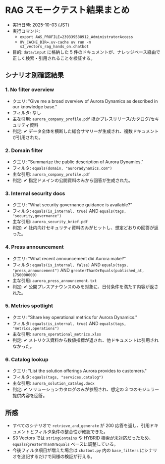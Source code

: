 # RAG スモークテスト結果まとめ

- 実行日時: 2025-10-03 (JST)
- 実行コマンド:
  - `export AWS_PROFILE=239339588912_AdministratorAccess`
  - `UV_CACHE_DIR=.uv-cache uv run -m s3_vectors_rag_hands_on.chatbot`
- 目的: `data/input` に格納した 5 件のドキュメントが、ナレッジベース経由で正しく検索・引用されることを検証する。

## シナリオ別確認結果

### 1. No filter overview
- クエリ: "Give me a broad overview of Aurora Dynamics as described in our knowledge base."
- フィルタ: なし
- 主な引用: `aurora_company_profile.pdf` ほかプレスリリース/カタログ/セキュリティ資料
- 判定: ✔ データ全体を横断した総合サマリーが生成され、複数ドキュメントが引用された。

### 2. Domain filter
- クエリ: "Summarize the public description of Aurora Dynamics."
- フィルタ: `equals(domain, "auroradynamics.com")`
- 主な引用: `aurora_company_profile.pdf`
- 判定: ✔ 指定ドメインの公開資料のみから回答が生成された。

### 3. Internal security docs
- クエリ: "What security governance guidance is available?"
- フィルタ: `equals(is_internal, true)` AND `equals(tags, "security,governance")`
- 主な引用: `aurora_security_brief.pdf`
- 判定: ✔ 社内向けセキュリティ資料のみがヒットし、想定どおりの回答が返った。

### 4. Press announcement
- クエリ: "What recent announcement did Aurora make?"
- フィルタ: `equals(is_internal, false)` AND `equals(tags, "press,announcement")` AND `greaterThanOrEquals(published_at, 1750000000)`
- 主な引用: `aurora_press_announcement.txt`
- 判定: ✔ 公開プレスアナウンスのみを対象に、日付条件を満たす内容が返された。

### 5. Metrics spotlight
- クエリ: "Share key operational metrics for Aurora Dynamics."
- フィルタ: `equals(is_internal, true)` AND `equals(tags, "metrics,operations")`
- 主な引用: `aurora_operational_metrics.xlsx`
- 判定: ✔ メトリクス資料から数値指標が返され、他ドキュメントは引用されなかった。

### 6. Catalog lookup
- クエリ: "List the solution offerings Aurora provides to customers."
- フィルタ: `equals(tags, "services,catalog")`
- 主な引用: `aurora_solution_catalog.docx`
- 判定: ✔ ソリューションカタログのみが参照され、想定の 3 つのモジュラー提供内容を回答。

## 所感
- すべてのシナリオで `retrieve_and_generate` が 200 応答を返し、引用ドキュメントとフィルタ条件の整合性が確認できた。
- S3 Vectors では `stringContains` や HYBRID 検索が未対応だったため、`equals`/`greaterThanOrEquals` ベースに調整している。
- 今後フィルタ項目が増えた場合は `chatbot.py` 内の `base_filters` にシナリオを追記するだけで同様の検証が行える。
